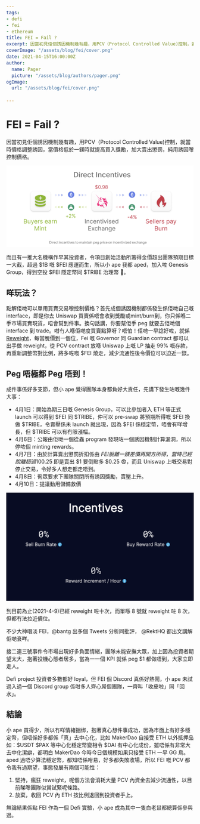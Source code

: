 ```yaml
---
tags:
- defi
- fei
- ethereum
title: FEI = Fail ?
excerpt: 因當初見佢個誘因機制幾有趣，用PCV（Protocol Controlled Value)控制，就當時價格調整誘因，當價格低於一鎂時就提高買入獎勵，加大賣出懲罰，純用誘因嚟控制價格。
coverImage: "/assets/blog/fei/cover.png"
date: 2021-04-15T16:00:00Z
author:
  name: Pager
  picture: "/assets/blog/authors/pager.png"
ogImage:
  url: "/assets/blog/fei/cover.png"

---
```

# FEI = Fail ?

因當初見佢個誘因機制幾有趣，用PCV（Protocol Controlled Value)控制，就當時價格調整誘因，當價格低於一鎂時就提高買入獎勵，加大賣出懲罰，純用誘因嚟控制價格。

![/assets/blog/fei/direct-incentives.png](/assets/blog/fei/direct-incentives.png)

而且有一推大名機構作早其投資者，令項目創始活動所籌得金價超出團隊預期目標一大截，超過 $1B 嘅 $FEI 應運而生，所以小 ape 我都 aped，加入咗 Genesis Group，得到空投 $FEI 隱定幣同 $TRIBE 治理幣 🤩。

## 咩玩法？

點解佢哋可以單用買賣交易嚟控制價格？首先成個誘因機制都係發生係佢哋自己嘅 interface，即是你去 Uniswap 買賣係唔會收到獎勵或mint/burn到，你只係喺二手市場買賣現貨，唔會幫到件事。換句話講，你要幫佢手 peg 就要去佢哋個 interface 到 trade。咁冇人喺佢哋度買賣點算呀？唔怕！佢哋一早諗好咗，就係 [Reweight](https://docs.fei.money/protocol/protocol-controlled-value/ethuniswappcvcontroller#reweight)，每當脫價到一個位，Fei 嘅 Governor 同 Guardian contract 都可以出手做 reweight，從 PCV contract 放喺 Uniswap 上嘅 LP 抽走 99% 嘅存款，再重新調整幣對比例，將多咗嘅 $FEI 燒走，減少流通性後令價位可以迫近一鎂。

## Peg 唔極都 Peg 唔到！

成件事係好多支節，但小 ape 覺得團隊本身都負好大責任，先講下發生咗嘅幾件大事：

- 4月1日：開始為期三日嘅 Genesis Group，可以比參加者入 ETH 等正式 launch 可以得到 $FEI 同 $TRIBE，仲可以 pre-swap 將預期所得嘅 $FEI 換做 $TRIBE，令賣壓係未 launch 就出現，因為 $FEI 係穩定幣，唔會有咩增長，但 $TRIBE 可以有冇限漲幅。
- 4月6日：公報由佢哋一個從蟲 program 發現咗一個誘因機制計算漏洞，所以停咗個 minting rewards。
- 4月7日：由於計算賣出懲罰折扣係由 $FEI 脫離一鎂差價再開方所得，當時己經脫離超過10%，換算懲罰折扣相等於 -$0.25 即是賣出 $1 要倒貼多 $0.25 😨，而且 Uniswap 上嘅交易對停止交易，令好多人想走都走唔到。
- 4月8日：徇眾要求下團隊關閉所有誘因獎勵，賣壓上升。
- 4月10日：提議動用儲備救價

![/assets/blog/fei/turned-off-incentive.png](/assets/blog/fei/turned-off-incentive.png)

到目前為止(2021-4-9)已經 reweight 咗十次，而單喺 8 號就 reweight 咗 8 次，但都冇法拉近價位。

不少大神唱淡 FEI，@bantg 出多個 Tweets 分析同批評， @RektHQ 都出文講解佢哋衰咩。

接二連三號事件令市場出現好多負面情緒，團隊未能安撫大眾，加上因為投資者期望太大，抱著投機心態者居多，當為一一個 KPI 就係 peg $1 都做唔到，大家立即走人。

Defi project 投資者多數都好 loyal，但 FEI 個 Discord 真係好熱鬧，小 ape 未試過入過一個 Discord group 係咁多人齊心屌個團隊，一齊叫「收皮啦」同「回水」。

## 結論

小 ape 買得少，所以冇咩情緒捆绑，抱著真心想件事成功，因為市面上有好多穩定幣，但唔係好多都係「真」去中心化，比如 MakerDao 自接受 ETH 以外抵押品如：$USDT $PAX 等中心化穩定幣變相令 $DAI 有中心化成份，雖唔係有非常大去中化潔癖，都明白 MakerDao 今時今日個規模如果只接受 ETH 一早 GG 鳥。aped 過唔少算法穩定幣，都知唔係咁易，好多都失敗收場，所以 FEI 嘅 PCV 都令我有過期望，事態發展有兩個可能性：

1. 堅持，瘋狂 reweight，呢個方法會消耗大量 PCV 內資金去減少流通性，以目前睇嚟團隊似賞試緊呢條路。
2. 放棄，收回 PCV 內 ETH 按比例退回到投資者手上。

無論結果係點 FEI 作為一個 Defi 實驗，小 ape 成為其中一隻白老鼠都總算係參與過。